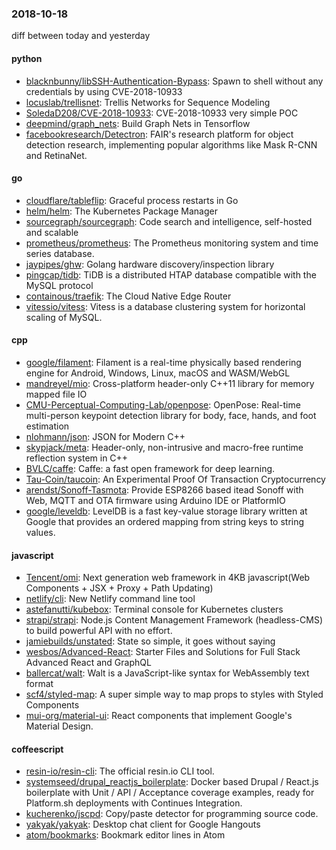 ### 2018-10-18
diff between today and yesterday

#### python
* [blacknbunny/libSSH-Authentication-Bypass](https://github.com/blacknbunny/libSSH-Authentication-Bypass): Spawn to shell without any credentials by using CVE-2018-10933
* [locuslab/trellisnet](https://github.com/locuslab/trellisnet): Trellis Networks for Sequence Modeling
* [SoledaD208/CVE-2018-10933](https://github.com/SoledaD208/CVE-2018-10933): CVE-2018-10933 very simple POC
* [deepmind/graph_nets](https://github.com/deepmind/graph_nets): Build Graph Nets in Tensorflow
* [facebookresearch/Detectron](https://github.com/facebookresearch/Detectron): FAIR's research platform for object detection research, implementing popular algorithms like Mask R-CNN and RetinaNet.

#### go
* [cloudflare/tableflip](https://github.com/cloudflare/tableflip): Graceful process restarts in Go
* [helm/helm](https://github.com/helm/helm): The Kubernetes Package Manager
* [sourcegraph/sourcegraph](https://github.com/sourcegraph/sourcegraph): Code search and intelligence, self-hosted and scalable
* [prometheus/prometheus](https://github.com/prometheus/prometheus): The Prometheus monitoring system and time series database.
* [jaypipes/ghw](https://github.com/jaypipes/ghw): Golang hardware discovery/inspection library
* [pingcap/tidb](https://github.com/pingcap/tidb): TiDB is a distributed HTAP database compatible with the MySQL protocol
* [containous/traefik](https://github.com/containous/traefik): The Cloud Native Edge Router
* [vitessio/vitess](https://github.com/vitessio/vitess): Vitess is a database clustering system for horizontal scaling of MySQL.

#### cpp
* [google/filament](https://github.com/google/filament): Filament is a real-time physically based rendering engine for Android, Windows, Linux, macOS and WASM/WebGL
* [mandreyel/mio](https://github.com/mandreyel/mio): Cross-platform header-only C++11 library for memory mapped file IO
* [CMU-Perceptual-Computing-Lab/openpose](https://github.com/CMU-Perceptual-Computing-Lab/openpose): OpenPose: Real-time multi-person keypoint detection library for body, face, hands, and foot estimation
* [nlohmann/json](https://github.com/nlohmann/json): JSON for Modern C++
* [skypjack/meta](https://github.com/skypjack/meta): Header-only, non-intrusive and macro-free runtime reflection system in C++
* [BVLC/caffe](https://github.com/BVLC/caffe): Caffe: a fast open framework for deep learning.
* [Tau-Coin/taucoin](https://github.com/Tau-Coin/taucoin): An Experimental Proof Of Transaction Cryptocurrency
* [arendst/Sonoff-Tasmota](https://github.com/arendst/Sonoff-Tasmota): Provide ESP8266 based itead Sonoff with Web, MQTT and OTA firmware using Arduino IDE or PlatformIO
* [google/leveldb](https://github.com/google/leveldb): LevelDB is a fast key-value storage library written at Google that provides an ordered mapping from string keys to string values.

#### javascript
* [Tencent/omi](https://github.com/Tencent/omi): Next generation web framework in 4KB javascript(Web Components + JSX + Proxy + Path Updating)
* [netlify/cli](https://github.com/netlify/cli): New Netlify command line tool
* [astefanutti/kubebox](https://github.com/astefanutti/kubebox):  Terminal console for Kubernetes clusters
* [strapi/strapi](https://github.com/strapi/strapi):  Node.js Content Management Framework (headless-CMS) to build powerful API with no effort.
* [jamiebuilds/unstated](https://github.com/jamiebuilds/unstated): State so simple, it goes without saying
* [wesbos/Advanced-React](https://github.com/wesbos/Advanced-React): Starter Files and Solutions for Full Stack Advanced React and GraphQL
* [ballercat/walt](https://github.com/ballercat/walt):  Walt is a JavaScript-like syntax for WebAssembly text format 
* [scf4/styled-map](https://github.com/scf4/styled-map): A super simple way to map props to styles with Styled Components 
* [mui-org/material-ui](https://github.com/mui-org/material-ui): React components that implement Google's Material Design.

#### coffeescript
* [resin-io/resin-cli](https://github.com/resin-io/resin-cli): The official resin.io CLI tool.
* [systemseed/drupal_reactjs_boilerplate](https://github.com/systemseed/drupal_reactjs_boilerplate): Docker based Drupal / React.js boilerplate with Unit / API / Acceptance coverage examples, ready for Platform.sh deployments with Continues Integration.
* [kucherenko/jscpd](https://github.com/kucherenko/jscpd): Copy/paste detector for programming source code.
* [yakyak/yakyak](https://github.com/yakyak/yakyak): Desktop chat client for Google Hangouts
* [atom/bookmarks](https://github.com/atom/bookmarks): Bookmark editor lines in Atom
